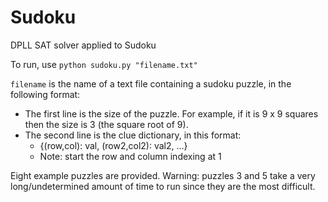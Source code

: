 # Sudoku
DPLL SAT solver applied to Sudoku

To run, use `python sudoku.py "filename.txt"`

`filename` is the name of a text file containing a sudoku puzzle, in the following format:
- The first line is the size of the puzzle. For example, if it is 9 x 9 squares then the size is 3 (the square root of 9).
- The second line is the clue dictionary, in this format: 
    - {(row,col): val, (row2,col2): val2, ...}
    - Note: start the row and column indexing at 1

Eight example puzzles are provided. Warning: puzzles 3 and 5 take a very long/undetermined amount of time to run since they are the most difficult.
